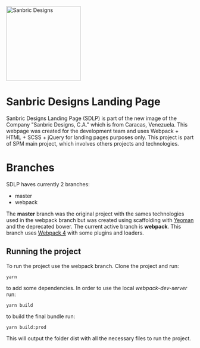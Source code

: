 <img src="http://sanbricdesigns.com.ve/images/logo.png" alt="Sanbric Designs" width="200">

# Sanbric Designs Landing Page

Sanbric Designs Landing Page (SDLP) is part of the new image of the Company "Sanbric Designs, C.A." which is from Caracas, Venezuela.
This webpage was created for the development team and uses Webpack + HTML + SCSS + jQuery for landing pages purposes only. This project is part of SPM main project, which involves others projects and technologies.

# Branches

SDLP haves currently 2 branches:

 - master
 - webpack

 The **master** branch was the original project with the sames technologies used in the webpack branch but was created using scaffolding with [Yeoman](https://yeoman.io/) and the deprecated bower. The current active branch is **webpack**. This branch uses [Webpack 4](https://webpack.js.org/) with some plugins and loaders.

## Running the project

To run the project use the webpack branch.
Clone the project and run:

    yarn
 to add some dependencies.
 In order to use the local *webpack-dev-server* run:
 

    yarn build
to build the final bundle run:

    yarn build:prod
This will output the folder dist with all the necessary files to run the project.


